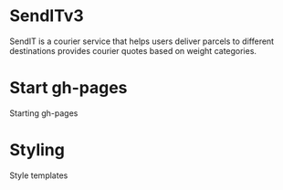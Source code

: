 # SendITv3
SendIT is a courier service that helps users deliver parcels to different destinations provides courier quotes based on weight categories.
# Start gh-pages
Starting gh-pages
# Styling
Style templates



